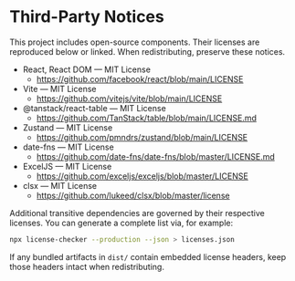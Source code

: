 # Third-Party Notices

This project includes open-source components. Their licenses are reproduced below or linked. When redistributing, preserve these notices.

- React, React DOM — MIT License
  - https://github.com/facebook/react/blob/main/LICENSE
- Vite — MIT License
  - https://github.com/vitejs/vite/blob/main/LICENSE
- @tanstack/react-table — MIT License
  - https://github.com/TanStack/table/blob/main/LICENSE.md
- Zustand — MIT License
  - https://github.com/pmndrs/zustand/blob/main/LICENSE
- date-fns — MIT License
  - https://github.com/date-fns/date-fns/blob/master/LICENSE.md
- ExcelJS — MIT License
  - https://github.com/exceljs/exceljs/blob/master/LICENSE
- clsx — MIT License
  - https://github.com/lukeed/clsx/blob/master/license

Additional transitive dependencies are governed by their respective licenses. You can generate a complete list via, for example:

```bash
npx license-checker --production --json > licenses.json
```

If any bundled artifacts in `dist/` contain embedded license headers, keep those headers intact when redistributing.

